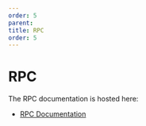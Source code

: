 ```yaml
---
order: 5
parent:
title: RPC
order: 5
---
```


# RPC

The RPC documentation is hosted here:

- [RPC Documentation](./rpc.html)
